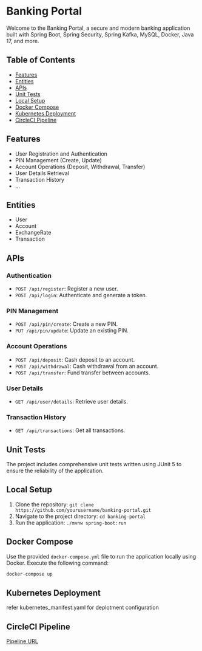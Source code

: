 # Banking Portal

Welcome to the Banking Portal, a secure and modern banking application built with Spring Boot, Spring Security, Spring Kafka, MySQL, Docker, Java 17, and more.

## Table of Contents

- [Features](#features)
- [Entities](#entities)
- [APIs](#apis)
- [Unit Tests](#unit-tests)
- [Local Setup](#local-setup)
- [Docker Compose](#docker-compose)
- [Kubernetes Deployment](#kubernetes-deployment)
- [CircleCI Pipeline](#circleci-pipeline)

## Features

- User Registration and Authentication
- PIN Management (Create, Update)
- Account Operations (Deposit, Withdrawal, Transfer)
- User Details Retrieval
- Transaction History
- ...

## Entities

- User
- Account
- ExchangeRate
- Transaction

## APIs

### Authentication

- `POST /api/register`: Register a new user.
- `POST /api/login`: Authenticate and generate a token.

### PIN Management

- `POST /api/pin/create`: Create a new PIN.
- `PUT /api/pin/update`: Update an existing PIN.

### Account Operations

- `POST /api/deposit`: Cash deposit to an account.
- `POST /api/withdrawal`: Cash withdrawal from an account.
- `POST /api/transfer`: Fund transfer between accounts.

### User Details

- `GET /api/user/details`: Retrieve user details.

### Transaction History

- `GET /api/transactions`: Get all transactions.

## Unit Tests

The project includes comprehensive unit tests written using JUnit 5 to ensure the reliability of the application.

## Local Setup

1. Clone the repository: `git clone https://github.com/yourusername/banking-portal.git`
2. Navigate to the project directory: `cd banking-portal`
3. Run the application: `./mvnw spring-boot:run`

## Docker Compose

Use the provided `docker-compose.yml` file to run the application locally using Docker. Execute the following command:

```bash
docker-compose up
```
## Kubernetes Deployment

refer kubernetes_manifest.yaml for deplotment configuration

## CircleCI Pipeline

[Pipeline URL](https://app.circleci.com/pipelines/circleci/DVjy7FwFwMjZx7RGBVbTxc/7HNZsV94t7bhZPR4hW761L/3/workflows/e4da9726-f0f1-41f7-9371-e260771cf02a/jobs/2)











